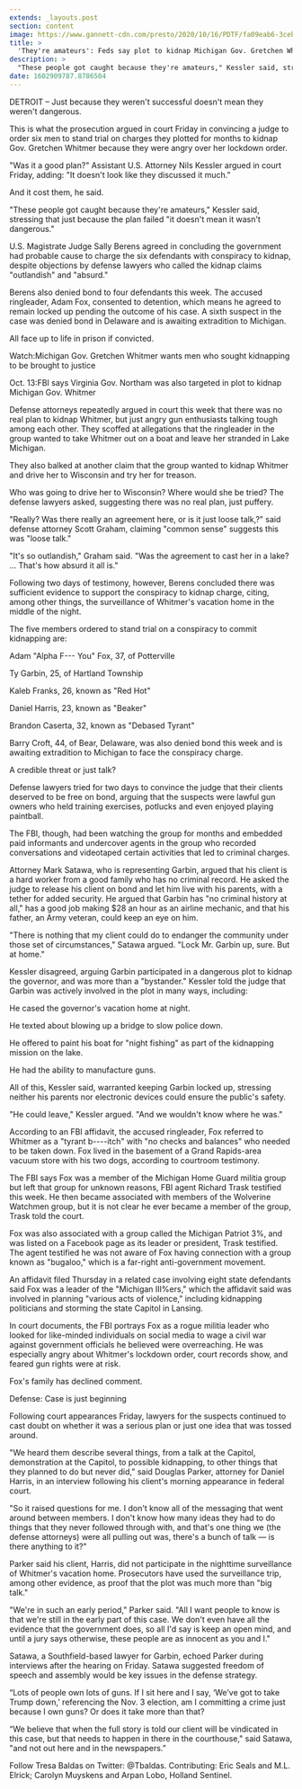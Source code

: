```yaml
--- 
extends: _layouts.post 
section: content 
image: https://www.gannett-cdn.com/presto/2020/10/16/PDTF/fa09eab6-3ceb-4db9-9abd-f65f2bd7406c-KidnapPlotCourt_101620_ES02.jpg?crop=2399,1350,x0,y121&width=2399&height=1350&format=pjpg&auto=webp 
title: > 
  'They're amateurs': Feds say plot to kidnap Michigan Gov. Gretchen Whitmer was dangerous, poorly planned 
description: > 
  "These people got caught because they're amateurs," Kessler said, stressing that just because the plan failed "it doesn't mean it wasn't dangerous."Northam was also targeted in plot to kidnap Michigan Gov.WhitmerDefense attorneys repeatedly argued in court this week that there was no real plan to kidnap Whitmer, but just angry gun enthusiasts talking tough among each other.They also balked at another claim that the group wanted to kidnap Whitmer and drive her to Wisconsin and try her for treason.Attorney Mark Satawa, who is representing Garbin, argued that his client is a hard worker from a good family who has no criminal record. 
date: 1602909787.8786504 
--- 
```

DETROIT – Just because they weren't successful doesn't mean they weren't dangerous.

This is what the prosecution argued in court Friday in convincing a judge to order six men to stand trial on charges they plotted for months to kidnap Gov. Gretchen Whitmer because they were angry over her lockdown order.

"Was it a good plan?" Assistant U.S. Attorney Nils Kessler argued in court Friday, adding: "It doesn't look like they discussed it much."

And it cost them, he said.

"These people got caught because they're amateurs," Kessler said, stressing that just because the plan failed "it doesn't mean it wasn't dangerous."

U.S. Magistrate Judge Sally Berens agreed in concluding the government had probable cause to charge the six defendants with conspiracy to kidnap, despite objections by defense lawyers who called the kidnap claims "outlandish" and "absurd."

Berens also denied bond to four defendants this week. The accused ringleader, Adam Fox, consented to detention, which means he agreed to remain locked up pending the outcome of his case. A sixth suspect in the case was denied bond in Delaware and is awaiting extradition to Michigan.

All face up to life in prison if convicted.

Watch:Michigan Gov. Gretchen Whitmer wants men who sought kidnapping to be brought to justice

Oct. 13:FBI says Virginia Gov. Northam was also targeted in plot to kidnap Michigan Gov. Whitmer

Defense attorneys repeatedly argued in court this week that there was no real plan to kidnap Whitmer, but just angry gun enthusiasts talking tough among each other. They scoffed at allegations that the ringleader in the group wanted to take Whitmer out on a boat and leave her stranded in Lake Michigan.

They also balked at another claim that the group wanted to kidnap Whitmer and drive her to Wisconsin and try her for treason.

Who was going to drive her to Wisconsin? Where would she be tried? The defense lawyers asked, suggesting there was no real plan, just puffery.

"Really? Was there really an agreement here, or is it just loose talk,?" said defense attorney Scott Graham, claiming "common sense" suggests this was "loose talk."

"It's so outlandish," Graham said. "Was the agreement to cast her in a lake? ... That's how absurd it all is."

Following two days of testimony, however, Berens concluded there was sufficient evidence to support the conspiracy to kidnap charge, citing, among other things, the surveillance of Whitmer's vacation home in the middle of the night.

The five members ordered to stand trial on a conspiracy to commit kidnapping are:

Adam "Alpha F--- You" Fox, 37, of Potterville

Ty Garbin, 25, of Hartland Township

Kaleb Franks, 26, known as "Red Hot"

Daniel Harris, 23, known as "Beaker"

Brandon Caserta, 32, known as "Debased Tyrant"

Barry Croft, 44, of Bear, Delaware, was also denied bond this week and is awaiting extradition to Michigan to face the conspiracy charge.

A credible threat or just talk?

Defense lawyers tried for two days to convince the judge that their clients deserved to be free on bond, arguing that the suspects were lawful gun owners who held training exercises, potlucks and even enjoyed playing paintball.

The FBI, though, had been watching the group for months and embedded paid informants and undercover agents in the group who recorded conversations and videotaped certain activities that led to criminal charges.

Attorney Mark Satawa, who is representing Garbin, argued that his client is a hard worker from a good family who has no criminal record. He asked the judge to release his client on bond and let him live with his parents, with a tether for added security. He argued that Garbin has "no criminal history at all," has a good job making $28 an hour as an airline mechanic, and that his father, an Army veteran, could keep an eye on him.

"There is nothing that my client could do to endanger the community under those set of circumstances," Satawa argued. "Lock Mr. Garbin up, sure. But at home."

Kessler disagreed, arguing Garbin participated in a dangerous plot to kidnap the governor, and was more than a "bystander." Kessler told the judge that Garbin was actively involved in the plot in many ways, including:

He cased the governor's vacation home at night.

He texted about blowing up a bridge to slow police down.

He offered to paint his boat for "night fishing" as part of the kidnapping mission on the lake.

He had the ability to manufacture guns.

All of this, Kessler said, warranted keeping Garbin locked up, stressing neither his parents nor electronic devices could ensure the public's safety.

"He could leave," Kessler argued. "And we wouldn't know where he was."

According to an FBI affidavit, the accused ringleader, Fox referred to Whitmer as a "tyrant b----itch" with "no checks and balances" who needed to be taken down. Fox lived in the basement of a Grand Rapids-area vacuum store with his two dogs, according to courtroom testimony.

The FBI says Fox was a member of the Michigan Home Guard militia group but left that group for unknown reasons, FBI agent Richard Trask testified this week. He then became associated with members of the Wolverine Watchmen group, but it is not clear he ever became a member of the group, Trask told the court.

Fox was also associated with a group called the Michigan Patriot 3%, and was listed on a Facebook page as its leader or president, Trask testified. The agent testified he was not aware of Fox having connection with a group known as "bugaloo," which is a far-right anti-government movement.

An affidavit filed Thursday in a related case involving eight state defendants said Fox was a leader of the "Michigan III%ers," which the affidavit said was involved in planning "various acts of violence," including kidnapping politicians and storming the state Capitol in Lansing.

In court documents, the FBI portrays Fox as a rogue militia leader who looked for like-minded individuals on social media to wage a civil war against government officials he believed were overreaching. He was especially angry about Whitmer's lockdown order, court records show, and feared gun rights were at risk.

Fox's family has declined comment.

Defense: Case is just beginning

Following court appearances Friday, lawyers for the suspects continued to cast doubt on whether it was a serious plan or just one idea that was tossed around.

"We heard them describe several things, from a talk at the Capitol, demonstration at the Capitol, to possible kidnapping, to other things that they planned to do but never did," said Douglas Parker, attorney for Daniel Harris, in an interview following his client's morning appearance in federal court.

"So it raised questions for me. I don't know all of the messaging that went around between members. I don't know how many ideas they had to do things that they never followed through with, and that's one thing we (the defense attorneys) were all pulling out was, there's a bunch of talk — is there anything to it?"

Parker said his client, Harris, did not participate in the nighttime surveillance of Whitmer's vacation home. Prosecutors have used the surveillance trip, among other evidence, as proof that the plot was much more than "big talk."

"We're in such an early period," Parker said. "All I want people to know is that we're still in the early part of this case. We don't even have all the evidence that the government does, so all I'd say is keep an open mind, and until a jury says otherwise, these people are as innocent as you and I."

Satawa, a Southfield-based lawyer for Garbin, echoed Parker during interviews after the hearing on Friday. Satawa suggested freedom of speech and assembly would be key issues in the defense strategy.

“Lots of people own lots of guns. If I sit here and I say, ‘We’ve got to take Trump down,’ referencing the Nov. 3 election, am I committing a crime just because I own guns? Or does it take more than that?

“We believe that when the full story is told our client will be vindicated in this case, but that needs to happen in there in the courthouse," said Satawa, "and not out here and in the newspapers.”

Follow Tresa Baldas on Twitter: @Tbaldas. Contributing: Eric Seals and M.L. Elrick; Carolyn Muyskens and Arpan Lobo, Holland Sentinel.
